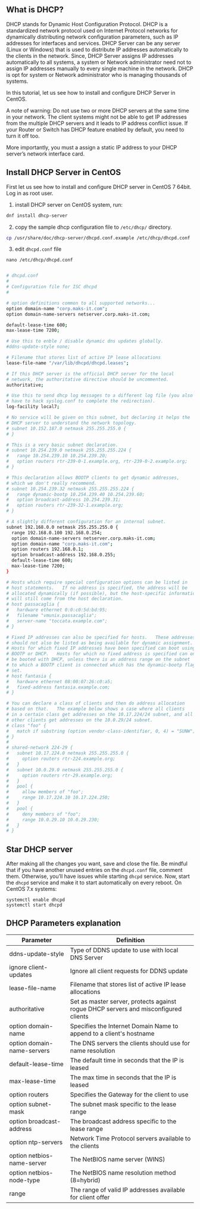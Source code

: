 ## What is DHCP?

DHCP stands for Dynamic Host Configuration Protocol. DHCP is a standardized network
protocol used on Internet Protocol networks for dynamically distributing network
configuration parameters, such as IP addresses for interfaces and services. DHCP Server
can be any server (Linux or Windows) that is used to distribute IP addresses automatically
to the clients in the network. Since, DHCP Server assigns IP addresses automatically to all
systems, a system or Network administrator need not to assign IP addresses manually to
every single machine in the network. DHCP is opt for system or Network administrator who
is managing thousands of systems.

In this tutorial, let us see how to install and configure DHCP Server in CentOS.

>>>
A note of warning: Do not use two or more DHCP servers at the same time in your
network. The client systems might not be able to get IP addresses from the multiple DHCP
servers and it leads to IP address conflict issue. If your Router or Switch has DHCP feature
enabled by default, you need to turn it off too.
>>>

More importantly, you must a assign a static IP address to your DHCP server’s network
interface card.

## Install DHCP Server in CentOS

First let us see how to install and configure DHCP server in CentOS 7 64bit.
Log in as root user.
1. install DHCP server on CentOS system, run:

``` bash
dnf install dhcp-server
```

2. copy the sample dhcp configuration file to `/etc/dhcp/` directory.

``` bash
cp /usr/share/doc/dhcp-server/dhcpd.conf.example /etc/dhcp/dhcpd.conf
```

3. edit `dhcpd.conf` file

```
nano /etc/dhcp/dhcpd.conf
```

```bash

# dhcpd.conf
#
# Configuration file for ISC dhcpd
#

# option definitions common to all supported networks...
option domain-name "corp.maks-it.com";
option domain-name-servers netserver.corp.maks-it.com;

default-lease-time 600;
max-lease-time 7200;

# Use this to enble / disable dynamic dns updates globally.
#ddns-update-style none;

# Filename that stores list of active IP lease allocations
lease-file-name "/var/lib/dhcpd/dhcpd.leases";

# If this DHCP server is the official DHCP server for the local
# network, the authoritative directive should be uncommented.
authoritative;

# Use this to send dhcp log messages to a different log file (you also
# have to hack syslog.conf to complete the redirection).
log-facility local7;

# No service will be given on this subnet, but declaring it helps the 
# DHCP server to understand the network topology.
# subnet 10.152.187.0 netmask 255.255.255.0 {
# }

# This is a very basic subnet declaration.
# subnet 10.254.239.0 netmask 255.255.255.224 {
#   range 10.254.239.10 10.254.239.20;
#   option routers rtr-239-0-1.example.org, rtr-239-0-2.example.org;
# }

# This declaration allows BOOTP clients to get dynamic addresses,
# which we don't really recommend.
# subnet 10.254.239.32 netmask 255.255.255.224 {
#   range dynamic-bootp 10.254.239.40 10.254.239.60;
#   option broadcast-address 10.254.239.31;
#   option routers rtr-239-32-1.example.org;
# }

# A slightly different configuration for an internal subnet.
subnet 192.168.0.0 netmask 255.255.255.0 {
  range 192.168.0.100 192.168.0.254;
  option domain-name-servers netserver.corp.maks-it.com;
  option domain-name "corp.maks-it.com";
  option routers 192.168.0.1;
  option broadcast-address 192.168.0.255;
  default-lease-time 600;
  max-lease-time 7200;
}

# Hosts which require special configuration options can be listed in
# host statements.   If no address is specified, the address will be
# allocated dynamically (if possible), but the host-specific information
# will still come from the host declaration.
# host passacaglia {
#   hardware ethernet 0:0:c0:5d:bd:95;
#   filename "vmunix.passacaglia";
#   server-name "toccata.example.com";
# }

# Fixed IP addresses can also be specified for hosts.   These addresses
# should not also be listed as being available for dynamic assignment.
# Hosts for which fixed IP addresses have been specified can boot using
# BOOTP or DHCP.   Hosts for which no fixed address is specified can only
# be booted with DHCP, unless there is an address range on the subnet
# to which a BOOTP client is connected which has the dynamic-bootp flag
# set.
# host fantasia {
#   hardware ethernet 08:00:07:26:c0:a5;
#   fixed-address fantasia.example.com;
# }

# You can declare a class of clients and then do address allocation
# based on that.   The example below shows a case where all clients
# in a certain class get addresses on the 10.17.224/24 subnet, and all
# other clients get addresses on the 10.0.29/24 subnet.
# class "foo" {
#   match if substring (option vendor-class-identifier, 0, 4) = "SUNW";
# }
# 
# shared-network 224-29 {
#   subnet 10.17.224.0 netmask 255.255.255.0 {
#     option routers rtr-224.example.org;
#   }
#   subnet 10.0.29.0 netmask 255.255.255.0 {
#     option routers rtr-29.example.org;
#   }
#   pool {
#     allow members of "foo";
#     range 10.17.224.10 10.17.224.250;
#   }
#   pool {
#     deny members of "foo";
#     range 10.0.29.10 10.0.29.230;
#   }
# }
```


## Star DHCP server

After making all the changes you want, save and close the file. Be mindful that if you have
another unused entries on the `dhcpd.conf` file, comment them. Otherwise, you’ll have
issues while starting `dhcpd` service.
Now, start the `dhcpd` service and make it to start automatically on every reboot.
On CentOS 7.x systems:
```
systemctl enable dhcpd
systemctl start dhcpd
```

## DHCP Parameters explanation

Parameter|Definition
--- | ---
ddns-update-style|Type of DDNS update to use with local DNS Server
ignore client-updates|Ignore all client requests for DDNS update
lease-file-name|Filename that stores list of active IP lease allocations
authoritative|Set as master server, protects against rogue DHCP servers and misconfigured clients
option domain-name|Specifies the Internet Domain Name to append to a client's hostname
option domain-name-servers|The DNS servers the clients should use for name resolution
default-lease-time|The default time in seconds that the IP is leased
max-lease-time|The max time in seconds that the IP is leased
option routers|Specifies the Gateway for the client to use
option subnet-mask|The subnet mask specific to the lease range
option broadcast-address|The broadcast address specific to the lease range
option ntp-servers|Network Time Protocol servers available to the clients
option netbios-name-server|The NetBIOS name server (WINS)
option netbios-node-type|The NetBIOS name resolution method (8=hybrid)
range|The range of valid IP addresses available for client offer
